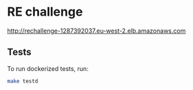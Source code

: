 # RE challenge

http://rechallenge-1287392037.eu-west-2.elb.amazonaws.com

## Tests

To run dockerized tests, run:
```bash
make testd
```